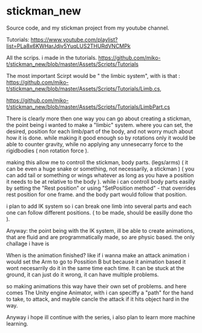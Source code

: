 # stickman_new
Source code, and my stickman project from my youtube channel.

Tutorials:
https://www.youtube.com/playlist?list=PLa8x6KWHarJdjv5YuqLUS2THURdVNCMPk

All the scrips. i made in the tutorials.
https://github.com/miko-t/stickman_new/blob/master/Assets/Scripts/Tutorials


The most important Scirpt would be " the limbic system", with is that : 
https://github.com/miko-t/stickman_new/blob/master/Assets/Scripts/Tutorials/Limb.cs,

https://github.com/miko-t/stickman_new/blob/master/Assets/Scripts/Tutorials/LimbPart.cs


There is clearly more then one way you can go about creating a stickman,
the point being i wanted to make a "limbic" system. where you can set, the desired,
position for each limb/part of the body, and not worry much about how it is done.
while making it good enough so by rotations only it would be able to counter gravity,
while no applying any unnesecarry force to the rigidbodies ( non rotation force ).

making this allow me to controll the stickman, body parts. (legs/arms) 
( it can be even a huge snake or something, not necessarily, a stickman )
( you can add tail or something or wings whatever as long as you have a position it needs to be at relative to the body ).
while i can controll body parts easilly by setting the "Rest position" 
or using "SetPosition method" - that overrides rest position for one frame.
and the body part would follow that position.

i plan to add IK system so i can break one limb into several parts and each one can follow different positions.
( to be made, should be easilly done tho ).


Anyway: the point being with the IK system, ill be able to create animations,
that are fluid and are programmatically made, so are physic based.
the only challage i have is

When is the animation finished? like if i wanna make an attack animation i would set the Arm to go to Possition B
but because it animation based it wont necesarrily do it in the same time each time.
It can be stuck at the ground, it can just do it wrong, it can have multiple problems.

so making animations this way have their own set of problems.
and here comes The Unity engine Animator, with i can speciffy a "path" for the hand to take, to attack,
and mayble cancle the attack if it hits object hard in the way.

Anyway i hope ill continue with the series, i also plan to learn more machine learning.


